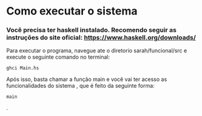 # Como executar o sistema

### Você precisa ter haskell instalado. Recomendo seguir as instruções do site oficial: https://www.haskell.org/downloads/

Para executar o programa, navegue ate o diretorio sarah/funcional/src e execute o seguinte comando no terminal:
```
ghci Main.hs
```

Após isso, basta chamar a função main e você vai ter acesso as funcionalidades do sistema , que é feito da seguinte forma:
```
main
```

.

